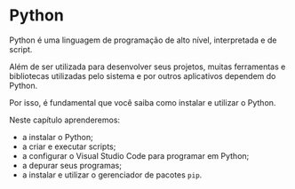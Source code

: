 # Python

Python é uma linguagem de programação de alto nível, interpretada e de script.

Além de ser utilizada para desenvolver seus projetos, muitas ferramentas e bibliotecas utilizadas pelo sistema e por outros aplicativos dependem do Python.

Por isso, é fundamental que você saiba como instalar e utilizar o Python.

Neste capítulo aprenderemos:

- a instalar o Python;
- a criar e executar scripts;
- a configurar o Visual Studio Code para programar em Python;
- a depurar seus programas;
- a instalar e utilizar o gerenciador de pacotes `pip`.

